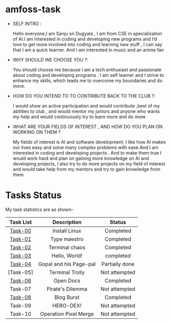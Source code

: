 # amfoss-task

- SELF INTRO :

     Hello everyone,I am Sanju sri Dugyala , I am from  CSE in specialization of AI.I am interested in coding and developing new programs and I’d love to get more involved into coding and learning new stuff , I can say that I am a quick learner. And I am interested in music and an anime fan 

- WHY SHOULD WE CHOOSE YOU ?:

    You should choose me because I am a tech enthusiast and passionate about coding and developing programs . I am self learner and I strive to enhance my skills, which leads me to overcome my boundaries and do more.

- HOW DO YOU INTEND TO TO CONTRIBUTE BACK TO THE CLUB ?:
    
   I would show an active participation and would contribute ,best of my abilities to club , and would mentor my juniors and anyone who wants my help and would continuously try to learn more and do more

- WHAT ARE YOUR FIELDS OF INTEREST , AND HOW DO YOU PLAN ON WORKING ON THEM ?

   My fields of interest is AI and software development, I like how AI makes our lives easy and solve many complex problems with ease.And I am interested in coding and developing projects . And to make them true I would work hard and plan on gaining more knowledge on AI and developing projects, I also try to do more projects on my field of interest and would take help from my mentors and try to gain knowledge from them

  
# Tasks Status

My task statistics are as shown-

| Task List | Description | Status |
| :-:       | :-:         | :-:    |
| [Task-00](https://github.com/Sanjusr1/amfoss-task/tree/main/Task%20-%2000)   | Install Linux | Completed |
| [Task-01](https://github.com/Sanjusr1/amfoss-task/tree/main/Task%20-01)   | Type maestro | Completed |
| [Task-02](https://github.com/Sanjusr1/amfoss-task/tree/main/Task%2002)    | Terminal chaos| Completed |
| [Task-03](https://github.com/Sanjusr1/amfoss-task/tree/main/Task-03)   | Hello, World! | completed|
| [Task-04](https://github.com/Sanjusr1/amfoss-task/tree/main/Task-04)     | Gopal and his Page-pal  | Partially done |
| [Task-05] |  Terminal Trolly | Not attempted |
| [Task-06](https://github.com/Sanjusr1/amfoss-task/tree/main/task-06)    | Open Docs | Completed |
| Task-07   | Pirate's Dilemma | Not attempted |
| [Task-08](https://github.com/Sanjusr1/amfoss-task/tree/main/Task-08)   | Blog Burst | Completed |
| Task-09   | HERO-DEX! | Not attempted|
| Task-10 |Operation Pixel Merge|Not attempted |
